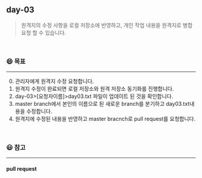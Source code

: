 ## day-03
> 원격지의 수정 사항을 로컬 저장소에 반영하고, 개인 작업 내용을 원격지로 병합 요청 할 수 있습니다.

<br>

### :smile: 목표
---
0. 관리자에게 원격지 수정 요청합니다.
1. 원격지 수정이 완료되면 로컬 저장소와 원격 저장소 동기화를 진행합니다.
2. day-03>[요청자이름]>day03.txt 파일이 업데이트 된 것을 확인합니다.
3. master branch에서 본인의 이름으로 된 새로운 branch를 분기하고 day03.txt내용을 수정합니다.
4. 원격지에 수정된 내용을 반영하고 master bracnch로 pull request를 요청합니다.

<br>


### 😃 참고 
---
#### pull request
